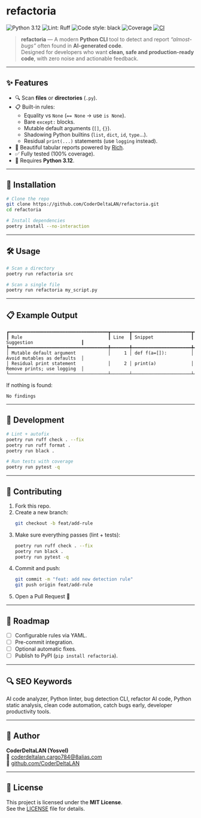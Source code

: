 # refactoria

![Python 3.12](https://img.shields.io/badge/python-3.12-blue)
![Lint: Ruff](https://img.shields.io/badge/lint-ruff-46a2f1)
![Code style: black](https://img.shields.io/badge/code%20style-black-000000.svg)
![Coverage](https://img.shields.io/badge/coverage-100%25-brightgreen)
[![CI](https://github.com/CoderDeltaLAN/refactoria/actions/workflows/ci.yml/badge.svg)](https://github.com/CoderDeltaLAN/refactoria/actions/workflows/ci.yml)

> **refactoria** — A modern **Python CLI** tool to detect and report *“almost-bugs”* often found in **AI-generated code**.  
> Designed for developers who want **clean, safe and production-ready code**, with zero noise and actionable feedback.

---

## ✨ Features

- 🔍 Scan **files** or **directories** (`.py`).
- 📋 Built-in rules:
  - Equality vs `None` (`== None` → use `is None`).
  - Bare `except:` blocks.
  - Mutable default arguments (`[]`, `{}`).
  - Shadowing Python builtins (`list`, `dict`, `id`, `type`…).
  - Residual `print(...)` statements (use `logging` instead).
- 🎨 Beautiful tabular reports powered by [Rich](https://github.com/Textualize/rich).
- ✅ Fully tested (100% coverage).
- 🐍 Requires **Python 3.12**.

---

## 🚀 Installation

```bash
# Clone the repo
git clone https://github.com/CoderDeltaLAN/refactoria.git
cd refactoria

# Install dependencies
poetry install --no-interaction
```

---

## 🛠️ Usage

```bash
# Scan a directory
poetry run refactoria src

# Scan a single file
poetry run refactoria my_script.py
```

---

## 📋 Example Output

```text
┏━━━━━━━━━━━━━━━━━━━━━━━━━━━━━━━━━━━━━┳━━━━━━━┳━━━━━━━━━━━━━━━━━━━━━━┳━━━━━━━━━━━━━━━━━━━━━━━━━━━━━┓
┃ Rule                                ┃ Line  ┃ Snippet              ┃ Suggestion                  ┃
┡━━━━━━━━━━━━━━━━━━━━━━━━━━━━━━━━━━━━━╇━━━━━━━╇━━━━━━━━━━━━━━━━━━━━━━╇━━━━━━━━━━━━━━━━━━━━━━━━━━━━━┩
│ Mutable default argument            │     1 │ def f(a=[]):         │ Avoid mutables as defaults  │
│ Residual print statement            │     2 │ print(a)             │ Remove prints; use logging  │
└─────────────────────────────────────┴───────┴──────────────────────┴─────────────────────────────┘
```

If nothing is found:

```text
No findings
```

---

## 🔧 Development

```bash
# Lint + autofix
poetry run ruff check . --fix
poetry run ruff format .
poetry run black .

# Run tests with coverage
poetry run pytest -q
```

---

## 🤝 Contributing

1. Fork this repo.  
2. Create a new branch:  
   ```bash
   git checkout -b feat/add-rule
   ```  
3. Make sure everything passes (lint + tests):  
   ```bash
   poetry run ruff check . --fix
   poetry run black .
   poetry run pytest -q
   ```  
4. Commit and push:  
   ```bash
   git commit -m "feat: add new detection rule"
   git push origin feat/add-rule
   ```  
5. Open a Pull Request 🚀

---

## 📌 Roadmap

- [ ] Configurable rules via YAML.
- [ ] Pre-commit integration.
- [ ] Optional automatic fixes.
- [ ] Publish to PyPI (`pip install refactoria`).

---

## 🔍 SEO Keywords

AI code analyzer, Python linter, bug detection CLI, refactor AI code, Python static analysis, clean code automation, catch bugs early, developer productivity tools.

---

## 👤 Author

**CoderDeltaLAN (Yosvel)**  
📧 coderdeltalan.cargo784@8alias.com  
🐙 [github.com/CoderDeltaLAN](https://github.com/CoderDeltaLAN)

---

## 📄 License

This project is licensed under the **MIT License**.  
See the [LICENSE](LICENSE) file for details.
